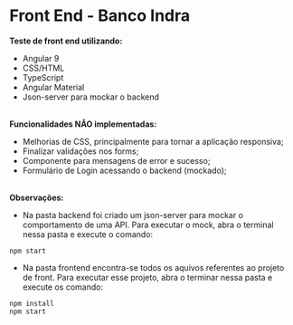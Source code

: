 <h1>Front End - Banco Indra</h1>

<b>Teste de front end utilizando:</b>

- Angular 9
- CSS/HTML
- TypeScript
- Angular Material
- Json-server para mockar o backend

<br>
<b>Funcionalidades NÃO implementadas:</b>

- Melhorias de CSS, principalmente para tornar a aplicação responsiva;
- Finalizar validações nos forms;
- Componente para mensagens de error e sucesso;
- Formulário de Login acessando o backend (mockado);

<br>
<b>Observações:</b>

- Na pasta backend foi criado um json-server para mockar o comportamento de uma API. 
Para executar o mock, abra o terminal nessa pasta e execute o comando:

```
npm start
```

- Na pasta frontend encontra-se todos os aquivos referentes ao projeto de front.
Para executar esse projeto, abra o terminar nessa pasta e execute os comando:
```
npm install
npm start
```
